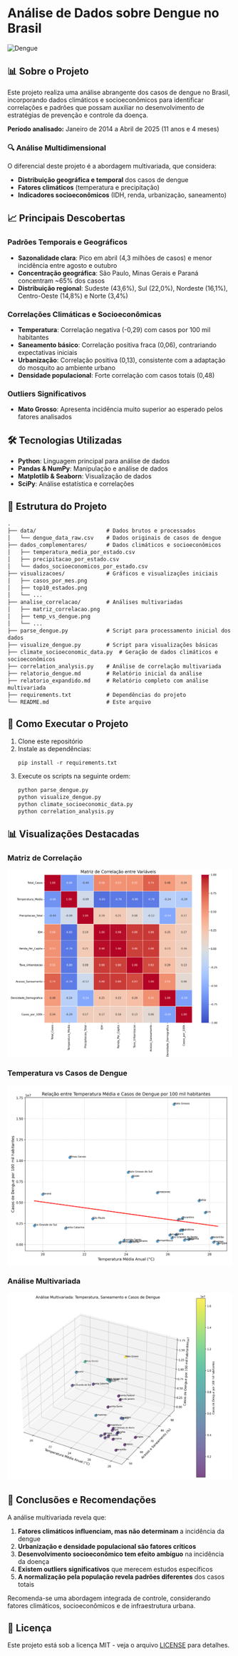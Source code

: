 # Análise de Dados sobre Dengue no Brasil

![Dengue](https://www.gov.br/saude/pt-br/assuntos/saude-de-a-a-z/d/dengue/dengue.png/@@images/image)

## 📊 Sobre o Projeto

Este projeto realiza uma análise abrangente dos casos de dengue no Brasil, incorporando dados climáticos e socioeconômicos para identificar correlações e padrões que possam auxiliar no desenvolvimento de estratégias de prevenção e controle da doença.

**Período analisado:** Janeiro de 2014 a Abril de 2025 (11 anos e 4 meses)

### 🔍 Análise Multidimensional

O diferencial deste projeto é a abordagem multivariada, que considera:
- **Distribuição geográfica e temporal** dos casos de dengue
- **Fatores climáticos** (temperatura e precipitação)
- **Indicadores socioeconômicos** (IDH, renda, urbanização, saneamento)

## 📈 Principais Descobertas

### Padrões Temporais e Geográficos
- **Sazonalidade clara**: Pico em abril (4,3 milhões de casos) e menor incidência entre agosto e outubro
- **Concentração geográfica**: São Paulo, Minas Gerais e Paraná concentram ~65% dos casos
- **Distribuição regional**: Sudeste (43,6%), Sul (22,0%), Nordeste (16,1%), Centro-Oeste (14,8%) e Norte (3,4%)

### Correlações Climáticas e Socioeconômicas
- **Temperatura**: Correlação negativa (-0,29) com casos por 100 mil habitantes
- **Saneamento básico**: Correlação positiva fraca (0,06), contrariando expectativas iniciais
- **Urbanização**: Correlação positiva (0,13), consistente com a adaptação do mosquito ao ambiente urbano
- **Densidade populacional**: Forte correlação com casos totais (0,48)

### Outliers Significativos
- **Mato Grosso**: Apresenta incidência muito superior ao esperado pelos fatores analisados

## 🛠️ Tecnologias Utilizadas

- **Python**: Linguagem principal para análise de dados
- **Pandas & NumPy**: Manipulação e análise de dados
- **Matplotlib & Seaborn**: Visualização de dados
- **SciPy**: Análise estatística e correlações

## 📁 Estrutura do Projeto

```
.
├── data/                      # Dados brutos e processados
│   └── dengue_data_raw.csv    # Dados originais de casos de dengue
├── dados_complementares/      # Dados climáticos e socioeconômicos
│   ├── temperatura_media_por_estado.csv
│   ├── precipitacao_por_estado.csv
│   └── dados_socioeconomicos_por_estado.csv
├── visualizacoes/             # Gráficos e visualizações iniciais
│   ├── casos_por_mes.png
│   ├── top10_estados.png
│   └── ...
├── analise_correlacao/        # Análises multivariadas
│   ├── matriz_correlacao.png
│   ├── temp_vs_dengue.png
│   └── ...
├── parse_dengue.py            # Script para processamento inicial dos dados
├── visualize_dengue.py        # Script para visualizações básicas
├── climate_socioeconomic_data.py  # Geração de dados climáticos e socioeconômicos
├── correlation_analysis.py    # Análise de correlação multivariada
├── relatorio_dengue.md        # Relatório inicial da análise
├── relatorio_expandido.md     # Relatório completo com análise multivariada
├── requirements.txt           # Dependências do projeto
└── README.md                  # Este arquivo
```

## 🚀 Como Executar o Projeto

1. Clone este repositório
2. Instale as dependências:
   ```
   pip install -r requirements.txt
   ```
3. Execute os scripts na seguinte ordem:
   ```
   python parse_dengue.py
   python visualize_dengue.py
   python climate_socioeconomic_data.py
   python correlation_analysis.py
   ```

## 📊 Visualizações Destacadas

### Matriz de Correlação
![Matriz de Correlação](/analise_correlacao/matriz_correlacao.png)

### Temperatura vs Casos de Dengue
![Temperatura vs Dengue](/analise_correlacao/temp_vs_dengue.png)

### Análise Multivariada
![Análise Multivariada](/analise_correlacao/analise_multivariada.png)

## 📝 Conclusões e Recomendações

A análise multivariada revela que:

1. **Fatores climáticos influenciam, mas não determinam** a incidência da dengue
2. **Urbanização e densidade populacional são fatores críticos**
3. **Desenvolvimento socioeconômico tem efeito ambíguo** na incidência da doença
4. **Existem outliers significativos** que merecem estudos específicos
5. **A normalização pela população revela padrões diferentes** dos casos totais

Recomenda-se uma abordagem integrada de controle, considerando fatores climáticos, socioeconômicos e de infraestrutura urbana.

## 📄 Licença

Este projeto está sob a licença MIT - veja o arquivo [LICENSE](LICENSE) para detalhes.
